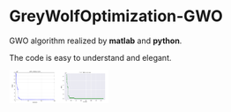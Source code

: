 # GreyWolfOptimization-GWO
 GWO algorithm realized by **matlab** and **python**.

The code is easy to understand and elegant.

<img src="README.assets/image-20210731161734927.png" width="300" height="200" alt="image-20210731161734927" style="zoom:30%;" /><img src="README.assets/image-20210731161851947.png" width="300" height="200" alt="image-20210731161851947" style="zoom: 30%;" />



